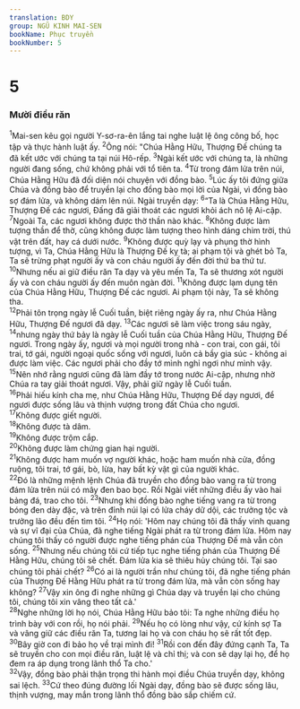 ```yaml
---
translation: BDY
group: NGŨ KINH MAI-SEN
bookName: Phục truyền 
bookNumber: 5
---
```


<div class="title"><h1>5</h1><h3>Mười điều răn</h3></div>
<span class="verse phu_5_1"><sup>1</sup>Mai-sen kêu gọi người Y-sơ-ra-ên lắng tai nghe luật lệ ông công bố, học tập và thực hành luật ấy. </span>
<span class="verse phu_5_2"><sup>2</sup>Ông nói: &#34;Chúa Hằng Hữu, Thượng Đế chúng ta đã kết ước với chúng ta tại núi Hô-rếp. </span>
<span class="verse phu_5_3"><sup>3</sup>Ngài kết ước với chúng ta, là những người đang sống, chứ không phải với tổ tiên ta. </span>
<span class="verse phu_5_4"><sup>4</sup>Từ trong đám lửa trên núi, Chúa Hằng Hữu đã đối diện nói chuyện với đồng bào. </span>
<span class="verse phu_5_5"><sup>5</sup>Lúc ấy tôi đứng giữa Chúa và đồng bào để truyền lại cho đồng bào mọi lời của Ngài, vì đồng bào sợ đám lửa, và không dám lên núi. Ngài truyền dạy: </span>
<span class="verse phu_5_6"><sup>6</sup>“Ta là Chúa Hằng Hữu, Thượng Đế các ngươi, Đấng đã giải thoát các ngươi khỏi ách nô lệ Ai-cập.<br/></span>
<span class="verse phu_5_7"><sup>7</sup>Ngoài Ta, các ngươi không được thờ thần nào khác. </span>
<span class="verse phu_5_8"><sup>8</sup>Không được làm tượng thần để thờ, cũng không được làm tượng theo hình dáng chim trời, thú vật trên đất, hay cá dưới nước. </span>
<span class="verse phu_5_9"><sup>9</sup>Không được quỳ lạy và phụng thờ hình tượng, vì Ta, Chúa Hằng Hữu là Thượng Đế kỵ tà; ai phạm tội và ghét bỏ Ta, Ta sẽ trừng phạt người ấy và con cháu người ấy đến đời thứ ba thứ tư. </span>
<span class="verse phu_5_10"><sup>10</sup>Nhưng nếu ai giữ điều răn Ta dạy và yêu mến Ta, Ta sẽ thương xót người ấy và con cháu người ấy đến muôn ngàn đời. </span>
<span class="verse phu_5_11"><sup>11</sup>Không được lạm dụng tên của Chúa Hằng Hữu, Thượng Đế các ngươi. Ai phạm tội này, Ta sẽ không tha.<br/></span>
<span class="verse phu_5_12"><sup>12</sup>Phải tôn trọng ngày lễ Cuối tuần, biệt riêng ngày ấy ra, như Chúa Hằng Hữu, Thượng Đế ngươi đã dạy. </span>
<span class="verse phu_5_13"><sup>13</sup>Các ngươi sẽ làm việc trong sáu ngày, </span>
<span class="verse phu_5_14"><sup>14</sup>nhưng ngày thứ bảy là ngày lễ Cuối tuần của Chúa Hằng Hữu, Thượng Đế ngươi. Trong ngày ấy, ngươi và mọi người trong nhà - con trai, con gái, tôi trai, tớ gái, người ngoại quốc sống với ngươi, luôn cả bầy gia súc - không ai được làm việc. Các ngươi phải cho đầy tớ mình nghỉ ngơi như mình vậy. </span>
<span class="verse phu_5_15"><sup>15</sup>Nên nhớ rằng ngươi cũng đã làm đầy tớ trong nước Ai-cập, nhưng nhờ Chúa ra tay giải thoát ngươi. Vậy, phải giữ ngày lễ Cuối tuần.<br/></span>
<span class="verse phu_5_16"><sup>16</sup>Phải hiếu kính cha mẹ, như Chúa Hằng Hữu, Thượng Đế dạy ngươi, để ngươi được sống lâu và thịnh vượng trong đất Chúa cho ngươi.<br/></span>
<span class="verse phu_5_17"><sup>17</sup>Không được giết người.<br/></span>
<span class="verse phu_5_18"><sup>18</sup>Không được tà dâm.<br/></span>
<span class="verse phu_5_19"><sup>19</sup>Không được trộm cắp.<br/></span>
<span class="verse phu_5_20"><sup>20</sup>Không được làm chứng gian hại người.<br/></span>
<span class="verse phu_5_21"><sup>21</sup>Không được ham muốn vợ người khác, hoặc ham muốn nhà cửa, đồng ruộng, tôi trai, tớ gái, bò, lừa, hay bất kỳ vật gì của người khác.<br/></span>
<span class="verse phu_5_22"><sup>22</sup>Đó là những mệnh lệnh Chúa đã truyền cho đồng bào vang ra từ trong đám lửa trên núi có mây đen bao bọc. Rồi Ngài viết những điều ấy vào hai bảng đá, trao cho tôi. </span>
<span class="verse phu_5_23"><sup>23</sup>Nhưng khi đồng bào nghe tiếng vang ra từ trong bóng đen dày đặc, và trên đỉnh núi lại có lửa cháy dữ dội, các trưởng tộc và trưởng lão đều đến tìm tôi. </span>
<span class="verse phu_5_24"><sup>24</sup>Họ nói: &#39;Hôm nay chúng tôi đã thấy vinh quang và sự vĩ đại của Chúa, đã nghe tiếng Ngài phát ra từ trong đám lửa. Hôm nay chúng tôi thấy có người được nghe tiếng phán của Thượng Đế mà vẫn còn sống. </span>
<span class="verse phu_5_25"><sup>25</sup>Nhưng nếu chúng tôi cứ tiếp tục nghe tiếng phán của Thượng Đế Hằng Hữu, chúng tôi sẽ chết. Đám lửa kia sẽ thiêu hủy chúng tôi. Tại sao chúng tôi phải chết? </span>
<span class="verse phu_5_26"><sup>26</sup>Có ai là người trần như chúng tôi, đã nghe tiếng phán của Thượng Đế Hằng Hữu phát ra từ trong đám lửa, mà vẫn còn sống hay không? </span>
<span class="verse phu_5_27"><sup>27</sup>Vậy xin ông đi nghe những gì Chúa dạy và truyền lại cho chúng tôi, chúng tôi xin vâng theo tất cả.&#39;<br/></span>
<span class="verse phu_5_28"><sup>28</sup>Nghe những lời họ nói, Chúa Hằng Hữu bảo tôi: Ta nghe những điều họ trình bày với con rồi, họ nói phải. </span>
<span class="verse phu_5_29"><sup>29</sup>Nếu họ có lòng như vậy, cứ kính sợ Ta và vâng giữ các điều răn Ta, tương lai họ và con cháu họ sẽ rất tốt đẹp. </span>
<span class="verse phu_5_30"><sup>30</sup>Bây giờ con đi bảo họ về trại mình đi! </span>
<span class="verse phu_5_31"><sup>31</sup>Rồi con đến đây đứng cạnh Ta, Ta sẽ truyền cho con mọi điều răn, luật lệ và chỉ thị; và con sẽ dạy lại họ, để họ đem ra áp dụng trong lãnh thổ Ta cho.&#39;<br/></span>
<span class="verse phu_5_32"><sup>32</sup>Vậy, đồng bào phải thận trọng thi hành mọi điều Chúa truyền dạy, không sai lệch. </span>
<span class="verse phu_5_33"><sup>33</sup>Cứ theo đúng đường lối Ngài dạy, đồng bào sẽ được sống lâu, thịnh vượng, may mắn trong lãnh thổ đồng bào sắp chiếm cứ.</span>
